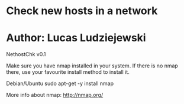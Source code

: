 # Check new hosts in a network
# Author: Lucas Ludziejewski

NethostChk v0.1


Make sure you have nmap installed in your system.
If there is no nmap there, use your favourite install method to install it.


Debian/Ubuntu
sudo apt-get -y install nmap


More info about nmap: http://nmap.org/



